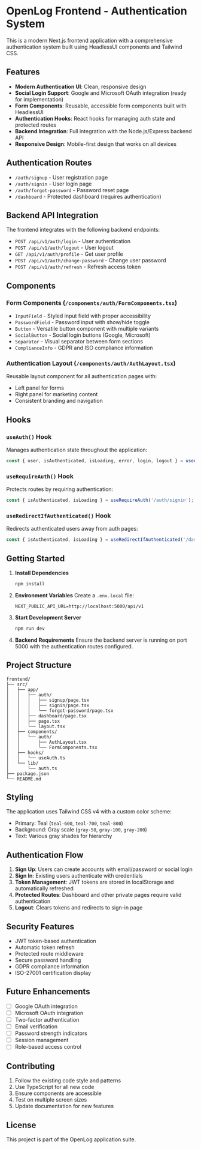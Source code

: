 # OpenLog Frontend - Authentication System

This is a modern Next.js frontend application with a comprehensive authentication system built using HeadlessUI components and Tailwind CSS.

## Features

- **Modern Authentication UI**: Clean, responsive design
- **Social Login Support**: Google and Microsoft OAuth integration (ready for implementation)
- **Form Components**: Reusable, accessible form components built with HeadlessUI
- **Authentication Hooks**: React hooks for managing auth state and protected routes
- **Backend Integration**: Full integration with the Node.js/Express backend API
- **Responsive Design**: Mobile-first design that works on all devices

## Authentication Routes

- `/auth/signup` - User registration page
- `/auth/signin` - User login page  
- `/auth/forgot-password` - Password reset page
- `/dashboard` - Protected dashboard (requires authentication)

## Backend API Integration

The frontend integrates with the following backend endpoints:

- `POST /api/v1/auth/login` - User authentication
- `POST /api/v1/auth/logout` - User logout
- `GET /api/v1/auth/profile` - Get user profile
- `POST /api/v1/auth/change-password` - Change user password
- `POST /api/v1/auth/refresh` - Refresh access token

## Components

### Form Components (`/components/auth/FormComponents.tsx`)

- `InputField` - Styled input field with proper accessibility
- `PasswordField` - Password input with show/hide toggle
- `Button` - Versatile button component with multiple variants
- `SocialButton` - Social login buttons (Google, Microsoft)
- `Separator` - Visual separator between form sections
- `ComplianceInfo` - GDPR and ISO compliance information

### Authentication Layout (`/components/auth/AuthLayout.tsx`)

Reusable layout component for all authentication pages with:
- Left panel for forms
- Right panel for marketing content
- Consistent branding and navigation

## Hooks

### `useAuth()` Hook

Manages authentication state throughout the application:

```typescript
const { user, isAuthenticated, isLoading, error, login, logout } = useAuth();
```

### `useRequireAuth()` Hook

Protects routes by requiring authentication:

```typescript
const { isAuthenticated, isLoading } = useRequireAuth('/auth/signin');
```

### `useRedirectIfAuthenticated()` Hook

Redirects authenticated users away from auth pages:

```typescript
const { isAuthenticated, isLoading } = useRedirectIfAuthenticated('/dashboard');
```

## Getting Started

1. **Install Dependencies**
   ```bash
   npm install
   ```

2. **Environment Variables**
   Create a `.env.local` file:
   ```env
   NEXT_PUBLIC_API_URL=http://localhost:5000/api/v1
   ```

3. **Start Development Server**
   ```bash
   npm run dev
   ```

4. **Backend Requirements**
   Ensure the backend server is running on port 5000 with the authentication routes configured.

## Project Structure

```
frontend/
├── src/
│   ├── app/
│   │   ├── auth/
│   │   │   ├── signup/page.tsx
│   │   │   ├── signin/page.tsx
│   │   │   └── forgot-password/page.tsx
│   │   ├── dashboard/page.tsx
│   │   ├── page.tsx
│   │   └── layout.tsx
│   ├── components/
│   │   └── auth/
│   │       ├── AuthLayout.tsx
│   │       └── FormComponents.tsx
│   ├── hooks/
│   │   └── useAuth.ts
│   └── lib/
│       └── auth.ts
├── package.json
└── README.md
```

## Styling

The application uses Tailwind CSS v4 with a custom color scheme:
- Primary: Teal (`teal-600`, `teal-700`, `teal-800`)
- Background: Gray scale (`gray-50`, `gray-100`, `gray-200`)
- Text: Various gray shades for hierarchy

## Authentication Flow

1. **Sign Up**: Users can create accounts with email/password or social login
2. **Sign In**: Existing users authenticate with credentials
3. **Token Management**: JWT tokens are stored in localStorage and automatically refreshed
4. **Protected Routes**: Dashboard and other private pages require valid authentication
5. **Logout**: Clears tokens and redirects to sign-in page

## Security Features

- JWT token-based authentication
- Automatic token refresh
- Protected route middleware
- Secure password handling
- GDPR compliance information
- ISO-27001 certification display

## Future Enhancements

- [ ] Google OAuth integration
- [ ] Microsoft OAuth integration
- [ ] Two-factor authentication
- [ ] Email verification
- [ ] Password strength indicators
- [ ] Session management
- [ ] Role-based access control

## Contributing

1. Follow the existing code style and patterns
2. Use TypeScript for all new code
3. Ensure components are accessible
4. Test on multiple screen sizes
5. Update documentation for new features

## License

This project is part of the OpenLog application suite.
